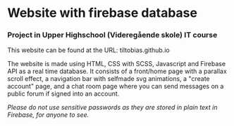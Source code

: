 # Website with firebase database
### Project in Upper Highschool (Videregående skole) IT course
This website can be found at the URL: tiltobias.github.io

The website is made using HTML, CSS with SCSS, Javascript and Firebase API as a real time database. 
It consists of a front/home page with a parallax scroll effect, a navigation bar with selfmade svg animations, a "create account" page, and a chat room page where you can send messages on a public forum if signed into an account. 

*Please do not use sensitive passwords as they are stored in plain text in Firebase, for anyone to see.* 

